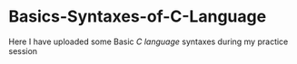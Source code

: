 # Basics-Syntaxes-of-C-Language
Here I have uploaded some Basic *C language* syntaxes during my practice session
